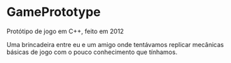 # GamePrototype
Protótipo de jogo em C++, feito em 2012

Uma brincadeira entre eu e um amigo onde tentávamos replicar mecânicas básicas de jogo com o pouco conhecimento que tínhamos.
